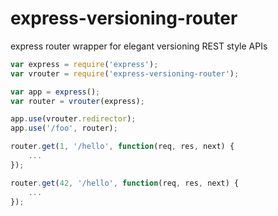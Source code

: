 # express-versioning-router

express router wrapper for elegant versioning REST style APIs

```js
var express = require('express');
var vrouter = require('express-versioning-router');

var app = express();
var router = vrouter(express);

app.use(vrouter.redirector);
app.use('/foo', router);

router.get(1, '/hello', function(req, res, next) {
    ...
});

router.get(42, '/hello', function(req, res, next) {
    ...
});
```